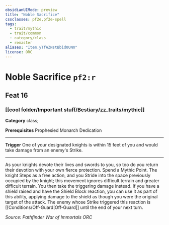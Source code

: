 ```yaml
---
obsidianUIMode: preview
title: "Noble Sacrifice"
cssclasses: pf2e,pf2e-spell
tags:
  - trait/mythic
  - trait/common
  - category/class
  - remaster
aliases: "Item.yTfAZNstBbid0UNm"
license: ORC
---
```

# Noble Sacrifice `pf2:r`
## Feat 16
### [[cool folder/Important stuff/Bestiary/zz_traits/mythic]]

**Category** class; 



**Prerequisites** Prophesied Monarch Dedication
* * *
**Trigger** One of your designated knights is within 15 feet of you and would take damage from an enemy's Strike.

* * *

As your knights devote their lives and swords to you, so too do you return their devotion with your own fierce protection. Spend a Mythic Point. The knight Steps as a free action, and you Stride into the space previously occupied by the knight; this movement ignores difficult terrain and greater difficult terrain. You then take the triggering damage instead. If you have a shield raised and have the Shield Block reaction, you can use it as part of this ability, applying damage to the shield as though you were the original target of the attack. The enemy whose Strike triggered this reaction is [[Conditions/Off-Guard|Off-Guard]] until the end of your next turn.

*Source: Pathfinder War of Immortals*
*ORC*